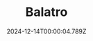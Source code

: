 ---
title: "Balatro"
id: 2379780
date: 2024-12-14T00:00:04.789Z
link: games/steam/recent/balatro
image: http://media.steampowered.com/steamcommunity/public/images/apps/2379780/b6018068070ab0e23561694c11f7950dd6f4c752.jpg
playtime_2weeks: 717
playtime_forever: 3639
playtime_windows_forever: 0
playtime_mac_forever: 30
playtime_linux_forever: 3609
playtime_deck_forever: 3609
---